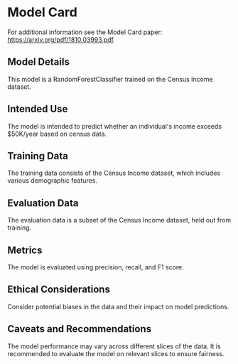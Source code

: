 # Model Card

For additional information see the Model Card paper: https://arxiv.org/pdf/1810.03993.pdf

## Model Details

This model is a RandomForestClassifier trained on the Census Income dataset.

## Intended Use

The model is intended to predict whether an individual's income exceeds $50K/year based on census data.

## Training Data

The training data consists of the Census Income dataset, which includes various demographic features.

## Evaluation Data

The evaluation data is a subset of the Census Income dataset, held out from training.

## Metrics

The model is evaluated using precision, recall, and F1 score.

## Ethical Considerations

Consider potential biases in the data and their impact on model predictions.

## Caveats and Recommendations

The model performance may vary across different slices of the data. It is recommended to evaluate the model on relevant slices to ensure fairness.